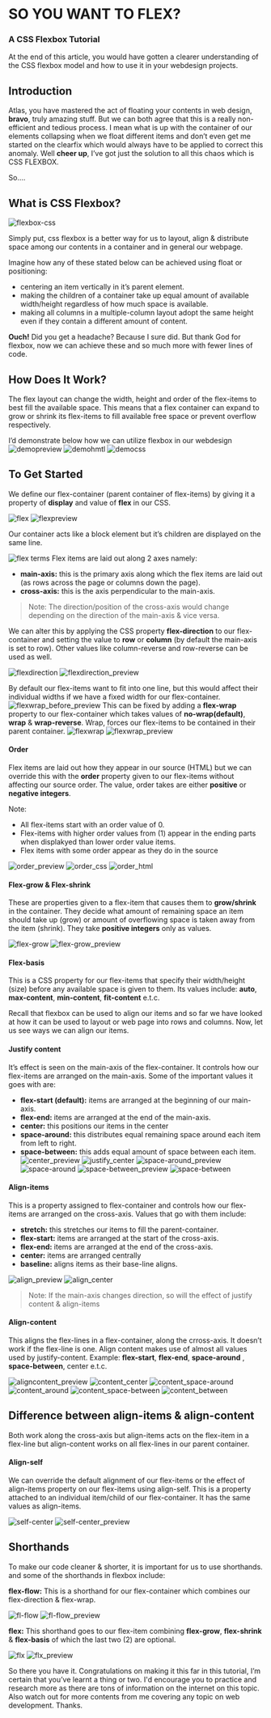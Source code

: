# **SO YOU WANT TO FLEX?**

### A CSS Flexbox Tutorial

At the end of this article, you would have gotten a clearer understanding of the CSS flexbox model and how to use it in your webdesign projects.

## Introduction
Atlas, you have mastered the act of floating your contents in web design, **bravo**, truly amazing stuff. But we can both agree that this is a really non-efficient and tedious process. I mean what is up with the container of our elements collapsing when we float different items and don’t even get me started on the clearfix which would always have to be applied to correct this anomaly. Well **cheer up**, I’ve got just the solution to all this chaos which is CSS FLEXBOX. 

So....

## What is CSS Flexbox? 
![flexbox-css](./images/flexbox-css_large.jpg)

Simply put, css flexbox is a better way for us to layout, align & distribute space among our contents in a container and in general our webpage. 

Imagine how any of these stated below can be achieved using float or positioning:
- centering an item vertically in it’s parent element.
- making the children of a container take up equal amount of available width/height regardless of how much space is available.
- making all columns in a multiple-column layout adopt the same height even if they contain a different amount of content.

**Ouch!** Did you get a headache? Because I sure did. But thank God for flexbox, now we can achieve these and so much more with fewer lines of code.

## How Does It Work?
The flex layout can change the width, height and order of the flex-items to best fill the available space. This means that a flex container can expand to grow or shrink its flex-items to fill available free space or prevent overflow respectively.

I’d demonstrate below how we can utilize flexbox in our webdesign
![demopreview](./images/demopreview.png)
![demohmtl](./images/demohtml.png)
![democss](./images/democss.png)


## To Get Started
We define our flex-container (parent container of flex-items) by giving it a property of **display** and value of  **flex** in our CSS.

![flex](./images/flex.png)
![flexpreview](./images/flexpreview.png)

 
Our container acts like a block element but it’s children are displayed on the same line.

![flex terms](./images/flex_terms.png)
Flex items are laid out along 2 axes namely:
- **main-axis:** this is the primary axis along which the flex items are laid out (as rows across the page or columns down the page).
- **cross-axis:** this is the axis perpendicular to the main-axis.

> Note: The direction/position of the cross-axis would change depending on the direction of the main-axis & vice versa.

We can alter this by applying the CSS property **flex-direction** to our flex-container and setting the value to **row** or **column** (by default the main-axis is set to row). Other values like column-reverse and row-reverse can be used as well.

![flexdirection](./images/flexdirection.png)
![flexdirection_preview](./images/flexdirection_preview.png)


By default our flex-items want to fit into one line, but this would affect their individual widths if we have a fixed width for our flex-container.
![flexwrap_before_preview](./images/flexwrap_before_preview.png)
This can be fixed by adding a **flex-wrap** property to our flex-container which takes values of **no-wrap(default)**, **wrap** & **wrap-reverse**. Wrap, forces our flex-items to be contained in their parent container.
![flexwrap](./images/flexwrap.png)
![flexwrap_preview](./images/flexwrap_preview.png)

#### **Order**
Flex items are laid out how they appear in our source (HTML) but we can override this with the **order** property given to our flex-items without affecting our source order. The value, order takes are either **positive** or **negative integers**.

Note:
- All flex-items start with an order value of 0.
- Flex-items with higher order values from (1) appear in the ending parts when displakyed than lower order value items.
- Flex items with some order appear as they do in the source

![order_preview](./images/order_preview.png)
![order_css](./images/order_css.png)
![order_html](./images/order_html.png)


#### **Flex-grow & Flex-shrink**
These are properties given to a flex-item that causes them to **grow/shrink** in the container. They decide what amount of remaining space an item should take up (grow) or amount of overflowing space is taken away from the item (shrink). They take **positive integers** only as values.

![flex-grow](./images/flex-grow.png)
![flex-grow_preview](./images/flex-grow_preview.png)

#### **Flex-basis**
This is a CSS property for our flex-items that specify their width/height (size) before any available space is given to them. Its values include: **auto**, **max-content**, **min-content**, **fit-content** e.t.c.

Recall that flexbox can be used to align our items and so far we have looked at how it can be used to layout or web page into rows and columns. Now, let us see ways we can align our items.


#### **Justify content**
It’s effect is seen on the main-axis of the flex-container. It controls how our flex-items are arranged on the main-axis. Some of the important values it goes with are:

- **flex-start (default):** items are arranged at the beginning of our main-axis.
- **flex-end:** items are arranged at the end of the main-axis.
- **center:** this positions our items in the center
- **space-around:** this distributes equal remaining space around each item from left to right. 
- **space-between:** this adds equal amount of space between each item.
![center_preview](./images/center_preview.png)
![justify_center](./images/justify_center.png)
![space-around_preview](./images/space-around_preview.png)
![space-around](./images/space-around.png)
![space-between_preview](./images/space-between_preview.png)
![space-between](./images/space-between.png)

#### **Align-items**
This is  a property assigned to flex-container and controls how our flex-items are arranged on the cross-axis. Values that go with them include:

- **stretch:** this stretches our items to fill the parent-container.
- **flex-start:** items are arranged at the start of the cross-axis.
- **flex-end:** items are arranged at the end of the cross-axis.
- **center:** items are arranged centrally
- **baseline:** aligns items as their base-line aligns.

![align_preview](./images/align_preview.png)
![align_center](./images/align_center.png)

> Note: If the main-axis changes direction, so will the effect of justify content & align-items

#### **Align-content**
This aligns the flex-lines in a flex-container, along the crross-axis. It doesn’t work if the flex-line is one. Align content makes use of almost all values used by justify-content. Example: **flex-start**, **flex-end**, **space-around** , **space-between**, center e.t.c.

![aligncontent_preview](./images/aligncontent_preview.png)
![content_center](./images/content_center.png)
![content_space-around](./images/content_space-around.png)
![content_around](./images/content_around.png)
![content_space-between](./images/content_space-between.png)
![content_between](./images/content_between.png)
## Difference between align-items & align-content
Both work along the cross-axis but align-items acts on the flex-item in a flex-line but align-content works on all flex-lines in our parent container.

#### **Align-self**
We can override the default alignment of our flex-items or the effect of align-items property on our flex-items using align-self. This is a property attached to an individual item/child of our flex-container. It has the same values as align-items.

![self-center](./images/self-center.png)
![self-center_preview](./images/self-center_preview.png)

## Shorthands
To make our code cleaner & shorter, it is important for us to use shorthands. and some of the shorthands in flexbox include:

**flex-flow:** This is a shorthand for our flex-container which combines our flex-direction & flex-wrap.

![fl-flow](./images/fl-flow.png)
![fl-flow_preview](./images/fl-flow_preview.png)

**flex:** This shorthand goes to our flex-item combining **flex-grow**, **flex-shrink** & **flex-basis** of which the last two (2) are optional.

![flx](./images/flx.png)
![flx_preview](./images/flx_preview.png)


So there you have it. Congratulations on making it this far in this tutorial, I’m certain that you’ve learnt a thing or two. I'd encourage you to practice and research more as there are tons of information on the internet on this topic. Also watch out for more contents from me covering any topic on web development. Thanks.